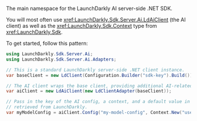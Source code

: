 The main namespace for the LaunchDarkly AI server-side .NET SDK.

You will most often use <xref:LaunchDarkly.Sdk.Server.Ai.LdAiClient> (the AI client) as well as
the <xref:LaunchDarkly.Sdk.Context> type from <xref:LaunchDarkly.Sdk>.

To get started, follow this pattern:

```csharp
using LaunchDarkly.Sdk.Server.Ai;
using LaunchDarkly.Sdk.Server.Ai.Adapters;

// This is a standard LaunchDarkly server-side .NET client instance.
var baseClient = new LdClient(Configuration.Builder("sdk-key").Build());

// The AI client wraps the base client, providing additional AI-related functionality.
var aiClient = new LdAiClient(new LdClientAdapter(baseClient));

// Pass in the key of the AI config, a context, and a default value in case the config can't be
// retrieved from LaunchDarkly.
var myModelConfig = aiClient.Config("my-model-config", Context.New("user-key"), LdAiConfig.Disabled);
```

